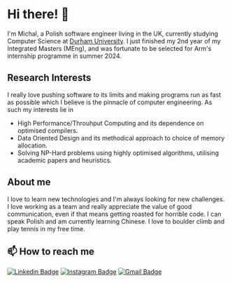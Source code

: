 # Hi there! 👋

I'm Michal, a Polish software engineer living in the UK, currently studying Computer Science at [Durham University](https://durham.ac.uk/).
I just finished my 2nd year of my Integrated Masters (MEng), and was fortunate to be selected for Arm's internship programme in summer 2024.

## Research Interests

I really love pushing software to its limits and making programs run as fast as possible which I believe is the pinnacle of computer engineering. As such my interests lie in
- High Performance/Throuhput Computing and its dependence on optimised compilers.
- Data Oriented Design and its methodical approach to choice of memory allocation.
- Solving NP-Hard problems using highly optimised algorithms, utilising academic papers and heuristics.

## About me

I love to learn new technologies and I'm always looking for new challenges. I love working as a team and really appreciate the value of good communication, even if that means getting roasted for horrible code. I can speak Polish and am currently learning Chinese. I love to boulder climb and play tennis in my free time.

## 📫 How to reach me

[![Linkedin Badge](https://img.shields.io/badge/-LinkedIn-blue?style=flat-square&logo=Linkedin&logoColor=white&link=https://www.linkedin.com/in/jayrajroshan/)](https://www.linkedin.com/in/m-pluta/)
[![Instagram Badge](https://img.shields.io/badge/-Instagram-e4405f?style=flat-square&logo=Instagram&logoColor=white&link=https://www.instagram.com/roshanjayraj/)](https://www.instagram.com/miikey_lol/)
[![Gmail Badge](https://img.shields.io/badge/-Gmail-d14836?style=flat-square&logo=Gmail&logoColor=white&link=mail@jayrajroshan1@gmail.com)](mailto:michalpl2003@gmail.com)

